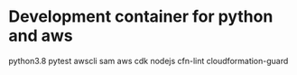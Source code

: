 # Development container for python and aws
python3.8
pytest
awscli
sam
aws cdk
nodejs
cfn-lint
cloudformation-guard
